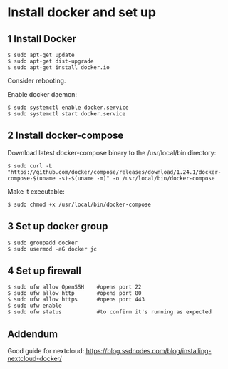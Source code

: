 # Install docker and set up

## 1 Install Docker

```shell
$ sudo apt-get update
$ sudo apt-get dist-upgrade
$ sudo apt-get install docker.io
```

Consider rebooting.

Enable docker daemon:
```shell
$ sudo systemctl enable docker.service
$ sudo systemctl start docker.service
```

## 2 Install docker-compose

Download latest docker-compose binary to the /usr/local/bin directory:
```shell
$ sudo curl -L "https://github.com/docker/compose/releases/download/1.24.1/docker-compose-$(uname -s)-$(uname -m)" -o /usr/local/bin/docker-compose
```

Make it executable:
```shell
$ sudo chmod +x /usr/local/bin/docker-compose
```

## 3 Set up docker group
```shell
$ sudo groupadd docker
$ sudo usermod -aG docker jc
```

## 4 Set up firewall
```shell
$ sudo ufw allow OpenSSH    #opens port 22
$ sudo ufw allow http       #opens port 80
$ sudo ufw allow https      #opens port 443
$ sudo ufw enable
$ sudo ufw status           #to confirm it's running as expected
```

## Addendum
Good guide for nextcloud:
https://blog.ssdnodes.com/blog/installing-nextcloud-docker/

